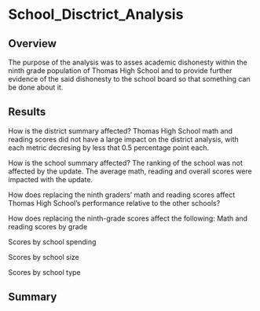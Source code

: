 # School_Disctrict_Analysis
## Overview 
The purpose of the analysis was to asses academic dishonesty within the ninth grade population of Thomas High School and to provide further evidence of the said dishonesty to the school board so that something can be done about it.

## Results
How is the district summary affected?
Thomas High School math and reading scores did not have a large impact on the district analysis, with each metric decresing by less that 0.5 percentage point each.

How is the school summary affected?
The ranking of the school was not affected by the update.
The average math, reading and overall scores were impacted with the update.

How does replacing the ninth graders’ math and reading scores affect Thomas High School’s performance relative to the other schools?

How does replacing the ninth-grade scores affect the following:
Math and reading scores by grade

Scores by school spending

Scores by school size

Scores by school type

## Summary
